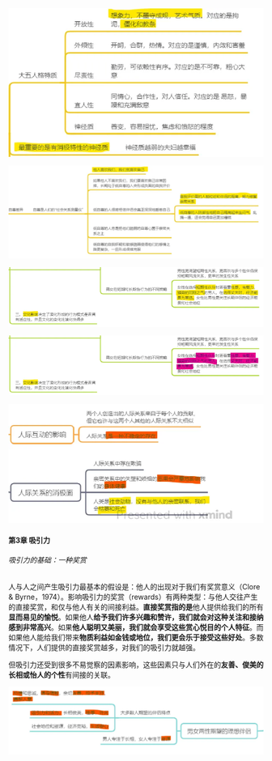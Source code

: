 ![image-20250418145349686](../../../images/image-20250418145349686.webp)

![image-20250418145458591](../../../images/image-20250418145458591.webp)

![image-20250418145647850](../../../images/image-20250418145647850.webp)

![image-20250418145724468](../../../images/image-20250418145724468.webp)

![image-20250418145847184](../../../images/image-20250418145847184.webp)

#### 第3章 吸引力

###### 吸引力的基础：一种奖赏

人与人之间产生吸引力最基本的假设是：他人的出现对于我们有奖赏意义（Clore & Byrne，1974）。影响吸引力的奖赏（rewards）有两种类型：与他人交往产生的直接奖赏，和仅与他人有关的间接利益。**直接奖赏指的是**他人提供给我们的所有**显而易见的愉悦**。如果他人**给予我们许多兴趣和赞许，我们就会对这种关注和接纳感到非常高兴**。如果**他人聪明又美丽，我们就会享受这些赏心悦目的个人特征**。而如果他人能给我们带来**物质利益如金钱或地位，我们更会乐于接受这些好处**。多数情况下，人们提供的直接奖赏越多，对我们的吸引力就越强。

但吸引力还受到很多不易觉察的因素影响，这些因素只与人们外在的**友善、俊美的长相或怡人的个性**有间接的关联。

![image-20250418150332926](../../../images/image-20250418150332926.webp)





